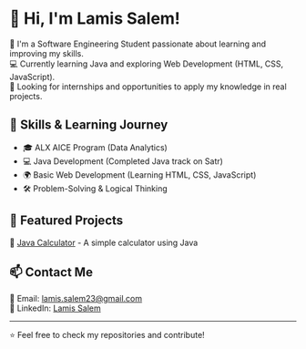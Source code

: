 # 👋 Hi, I'm Lamis Salem!  

🌱 I'm a Software Engineering Student passionate about learning and improving my skills.  
💻 Currently learning Java and exploring Web Development (HTML, CSS, JavaScript).  
🚀 Looking for internships and opportunities to apply my knowledge in real projects.  

## 🔧 Skills & Learning Journey  
- 🎓 ALX AICE Program (Data Analytics)  
- 💻 Java Development (Completed Java track on Satr)  
- 🌍 Basic Web Development (Learning HTML, CSS, JavaScript)  
- 🛠 Problem-Solving & Logical Thinking   

## 📌 Featured Projects  
🔹 [Java Calculator](https://github.com/LamisSalem/Java-) - A simple calculator using Java  

## 📫 Contact Me  
📧 Email: lamis.salem23@gmail.com  
💼 LinkedIn: [Lamis Salem](https://www.linkedin.com/in/lamis-salem-702a24234?utm_source=share&utm_campaign=share_via&utm_content=profile&utm_medium=android_app)  

---  

⭐ Feel free to check my repositories and contribute! 

<!--
**LamisSalem/LamisSalem** is a ✨ _special_ ✨ repository because its `README.md` (this file) appears on your GitHub profile.

Here are some ideas to get you started:

- 🔭 I’m currently working on ...
- 🌱 I’m currently learning ...
- 👯 I’m looking to collaborate on ...
- 🤔 I’m looking for help with ...
- 💬 Ask me about ...
- 📫 How to reach me: ...
- 😄 Pronouns: ...
- ⚡ Fun fact: ...
-->
